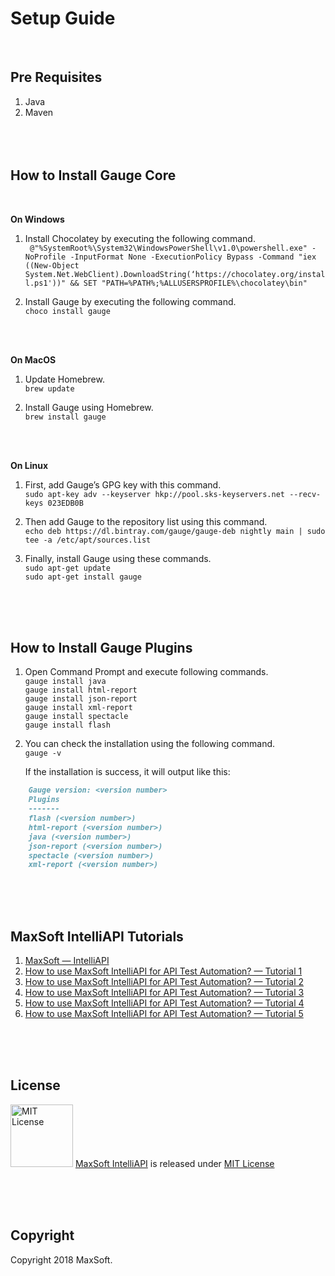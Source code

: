 # Setup Guide
<br />

## Pre Requisites
1. Java
2. Maven
<br /> <br /> <br /> <br />


## How to Install Gauge Core
<br />

**On Windows**
1. Install Chocolatey by executing the following command. \
` @"%SystemRoot%\System32\WindowsPowerShell\v1.0\powershell.exe" -NoProfile -InputFormat None -ExecutionPolicy Bypass -Command "iex ((New-Object System.Net.WebClient).DownloadString(‘https://chocolatey.org/install.ps1'))" && SET "PATH=%PATH%;%ALLUSERSPROFILE%\chocolatey\bin"`

2. Install Gauge by executing the following command. \
`choco install gauge`

<br /> <br />

**On MacOS**
1. Update Homebrew. \
`brew update`

2. Install Gauge using Homebrew. \
`brew install gauge`

<br /> <br />

**On Linux**
1. First, add Gauge’s GPG key with this command. \
`sudo apt-key adv --keyserver hkp://pool.sks-keyservers.net --recv-keys 023EDB0B`

2. Then add Gauge to the repository list using this command. \
`echo deb https://dl.bintray.com/gauge/gauge-deb nightly main | sudo tee -a /etc/apt/sources.list`

3. Finally, install Gauge using these commands. \
`sudo apt-get update` \
`sudo apt-get install gauge`

<br /> <br /> <br />

## How to Install Gauge Plugins
1. Open Command Prompt and execute following commands. \
`gauge install java` \
`gauge install html-report` \
`gauge install json-report` \
`gauge install xml-report` \
`gauge install spectacle` \
`gauge install flash`

2. You can check the installation using the following command. \
`gauge -v`

	If the installation is success, it will output like this:

```markdown
    Gauge version: <version number>
    Plugins
    -------
    flash (<version number>)
    html-report (<version number>)
    java (<version number>)
    json-report (<version number>)
    spectacle (<version number>)
    xml-report (<version number>)
```

<br /> <br /> <br />

## MaxSoft IntelliAPI Tutorials
1. [MaxSoft — IntelliAPI](https://medium.com/@osanda.deshan/maxsoft-ata-framework-for-api-test-automation-9cffd25a0b15 "MaxSoft — IntelliAPI")
2. [How to use MaxSoft IntelliAPI for API Test Automation? — Tutorial 1](https://medium.com/@osanda.deshan/how-to-use-maxsoft-ata-framework-for-api-test-automation-e5966185fa33 "How to use MaxSoft IntelliAPI for API Test Automation? — Tutorial 1")
3. [How to use MaxSoft IntelliAPI for API Test Automation? — Tutorial 2](https://medium.com/@osanda.deshan/how-to-use-maxsoft-ata-framework-for-api-test-automation-tutorial-2-53b50c613f42 "How to use MaxSoft IntelliAPI for API Test Automation? — Tutorial 2")
4. [How to use MaxSoft IntelliAPI for API Test Automation? — Tutorial 3](https://medium.com/@osanda.deshan/how-to-use-maxsoft-ata-framework-for-api-test-automation-tutorial-3-160f81e404f1 "How to use MaxSoft IntelliAPI for API Test Automation? — Tutorial 3")
5. [How to use MaxSoft IntelliAPI for API Test Automation? — Tutorial 4](https://medium.com/@osanda.deshan/how-to-use-maxsoft-ata-framework-for-api-test-automation-tutorial-4-5fb265ca5eaf "How to use MaxSoft IntelliAPI for API Test Automation? — Tutorial 4")
6. [How to use MaxSoft IntelliAPI for API Test Automation? — Tutorial 5](https://medium.com/@osanda.deshan/how-to-use-maxsoft-ata-framework-for-api-test-automation-tutorial-5-3b2c22328233 "How to use MaxSoft IntelliAPI for API Test Automation? — Tutorial 5")

<br /> <br /> <br />

## License

<img src="https://upload.wikimedia.org/wikipedia/commons/thumb/0/0b/License_icon-mit-2.svg/2000px-License_icon-mit-2.svg.png" alt="MIT License" width="100" height="100"/> [MaxSoft IntelliAPI](https://medium.com/@osanda.deshan/maxsoft-ata-framework-for-api-test-automation-9cffd25a0b15) is released under [MIT License](https://opensource.org/licenses/MIT)

<br /> <br /> <br />

## Copyright

Copyright 2018 MaxSoft.
